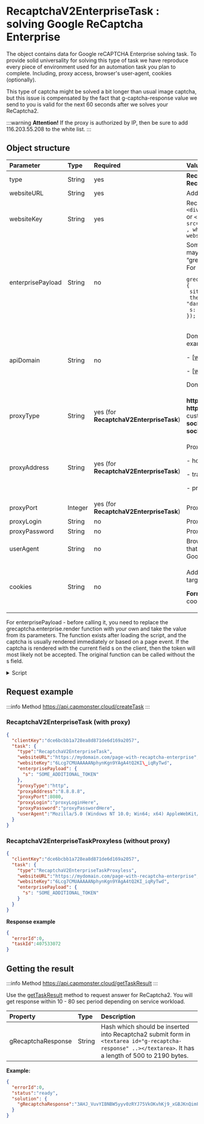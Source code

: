 ﻿---
sidebar_position: 2
sidebar_label: ReCaptchaV2
---

# RecaptchaV2EnterpriseTask : solving Google ReCaptcha Enterprise
The object contains data for Google reCAPTCHA Enterprise solving task. To provide solid universality for solving this type of task we have reproduce every piece of environment used for an automation task you plan to complete. Including, proxy access, browser's user-agent, cookies (optionally). 

This type of captcha might be solved a bit longer than usual image captcha, but this issue is compensated by the fact that g-captcha-response value we send to you is valid for the next 60 seconds after we solves your ReCaptcha2.

:::warning **Attention!**
If the proxy is authorized by IP, then be sure to add 116.203.55.208 to the white list.
:::

## **Object structure**

|**Parameter**|**Type**|**Required**|**Value**|
| :- | :- | :- | :- |
|type|String|yes|**RecaptchaV2EnterpriseTaskProxyless** or **RecaptchaV2EnterpriseTask (When using proxy)**.|
|websiteURL|String|yes|Address of a webpage with Google ReCaptcha Enterprise.|
|websiteKey|String|yes|Recaptcha website key.<br />`<div class="g-recaptcha" data-sitekey="THIS_ONE"></div>`<br/>or `<iframe title="reCAPTCHA" src="...;k=6LdIFr0ZAAAAAO3vz0O0OQrtAefzdJcWQM2TMYQH&amp;... , where 6LdIFr0ZAAAAAO3vz0O0OQrtAefzdJcWQM2TMYQH - websiteKey />`|
|enterprisePayload|String|no|Some implementations of the reCAPTCHA Enterprise widget may contain additional parameters that are passed to the “grecaptcha.enterprise.render” method along with the sitekey. For example: <pre lang="js" ><code>grecaptcha.enterprise.render("some-div-id", {<br /> sitekey: "6Lc_aCMTAAAAABx7u2N0D1XnVbI_v6ZdbM6rYf16"<br/> theme: "dark"<br/> s: "2JvUXHNTnZl1Jb6WEvbDyB...ugQA"<br/>});</code></pre>|
|apiDomain|String|no|<p>Domain address from which to load reCAPTCHA Enterprise. For example:</p><p>- [www.google.com](http://www.google.com)</p><p>- [www.recaptcha.net](http://www.recaptcha.net)</p><p>Don't use a parameter if you don't know why it's needed.</p>|
|proxyType|String|yes (for **RecaptchaV2EnterpriseTask**)|**http** - usual http/https proxy;<br />**https** - try this only if "http" doesn't work (required by some custom proxy servers);<br />**socks4** - socks4 proxy;<br/>**socks5** - socks5 proxy.|
|proxyAddress|String|yes (for **RecaptchaV2EnterpriseTask**)|<p>Proxy IP address IPv4/IPv6. Not allowed to use:</p><p>- host names instead of IPs;</p><p>- transparent proxies (where client IP is visible);</p><p>- proxies from local networks.</p>|
|proxyPort|Integer|yes (for **RecaptchaV2EnterpriseTask**)|Proxy port.|
|proxyLogin|String|no|Proxy login.|
|proxyPassword|String|no|Proxy password.|
|userAgent|String|no|Browser's User-Agent which is used in emulation. It is required that you use a signature of a modern browser, otherwise Google will ask you to "update your browser".|
|cookies|String|no|<p>Additional cookies which we must use during interaction with target page or Google.</p><p>**Format**: cookiename1=cookievalue1; cookiename2=cookievalue2</p>|

For enterprisePayload - before calling it, you need to replace the grecaptcha.enterprise.render function with your own and take the value from its parameters. The function exists after loading the script, and the captcha is usually rendered immediately or based on a page event. If the captcha is rendered with the current field s on the client, then the token will most likely not be accepted.
The original function can be called without the s field.

<details>
    <summary>Script</summary>

```js
var __test_grc = undefined;

var __test_enterprise = undefined;

var __test_render = undefined;

var __test_render_widget = undefined;

var __test_render_args = undefined; // here will be the object with which render is called.

var __test_handler = {
  get: function(target, name, receiver) {
    if (name == 'enterprise') {
      return __test_enterprise ? __test_enterprise : (__test_enterprise = new Proxy(target[name], __test_handler));
    } else if (name == 'render') {
      __test_render = target[name];
      return (function(a, b) {
        __test_render_args = b;
        __test_render_widget = a;
        return __test_render(a, {sitekey: b.sitekey}); });
    } else {
      return target[name];
    }
  }
};

Object.defineProperty(window, 'grecaptcha', {
  enumerable: true,
  configurable: false,
  get: function() {
    return __test_grc;
  },
  set: function(value) {
    __test_grc = new Proxy(value, \_\_test\_handler);
  }
});
```
  </details>





## **Request example**

:::info Method
<https://api.capmonster.cloud/createTask>
:::

### RecaptchaV2EnterpriseTask (with proxy)
```json
{
  "clientKey":"dce6bcbb1a728ea8d871de6d169a2057",
  "task": {
    "type":"RecaptchaV2EnterpriseTask",
    "websiteURL":"https://mydomain.com/page-with-recaptcha-enterprise",
    "websiteKey":"6Lcg7CMUAAAAANphynKgn9YAgA4tQ2KI\_iqRyTwd",
    "enterprisePayload": {
      "s": "SOME_ADDITIONAL_TOKEN"
    },
    "proxyType":"http",
    "proxyAddress":"8.8.8.8",
    "proxyPort":8080,
    "proxyLogin":"proxyLoginHere",
    "proxyPassword":"proxyPasswordHere",
    "userAgent":"Mozilla/5.0 (Windows NT 10.0; Win64; x64) AppleWebKit/537.36 (KHTML, like Gecko) Chrome/81.0.4044.132 Safari/537.36"
  }
}
```

### RecaptchaV2EnterpriseTaskProxyless (without proxy)
```json
{
  "clientKey":"dce6bcbb1a728ea8d871de6d169a2057",
  "task": {
    "type":"RecaptchaV2EnterpriseTaskProxyless",
    "websiteURL":"https://mydomain.com/page-with-recaptcha-enterprise",
    "websiteKey":"6Lcg7CMUAAAAANphynKgn9YAgA4tQ2KI_iqRyTwd",
    "enterprisePayload": {
      "s": "SOME_ADDITIONAL_TOKEN"
    }
  }
}
```

**Response example**

```json
{
  "errorId":0,
  "taskId":407533072
}
```

## **Getting the result**
:::info Method
<https://api.capmonster.cloud/getTaskResult>
:::

Use the [getTaskResult](../api/methods/get-task-result.md) method to request answer for ReCaptcha2. You will get response within 10 - 80 sec period depending on service workload.

|**Property**|**Type**|**Description**|
| :- | :- | :- |
|gRecaptchaResponse|String|Hash which should be inserted into Recaptcha2 submit form in `<textarea id="g-recaptcha-response" ..></textarea>`. It has a length of 500 to 2190 bytes.|

**Example:**
```json
{
  "errorId":0,
  "status":"ready",
  "solution": {
    "gRecaptchaResponse":"3AHJ_VuvYIBNBW5yyv0zRYJ75VkOKvhKj9_xGBJKnQimF72rfoq3Iy-DyGHMwLAo6a3"
  }
}
```
